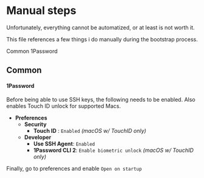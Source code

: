 # Manual steps

Unfortunately, everything cannot be automatized, or at least is not worth it.

This file references a few things i do manually during the bootstrap process.

<div id="toc">
  <a href="#common" class="lvl1">Common</a>
  <a href="#1password" class="lvl2">1Password</a>
</div>

<a name="common"></a>

## Common

<a name="1password"></a>

#### 1Password

Before being able to use SSH keys, the following needs to be enabled. Also enables Touch ID unlock for supported Macs.

- **Preferences**
  - **Security**
    - **Touch ID** : `Enabled` _(macOS w/ TouchID only)_
  - **Developer**
    - **Use SSH Agent**: `Enabled`
    - **1Password CLI 2**: `Enable biometric unlock` _(macOS w/ TouchID only)_

Finally, go to preferences and enable `Open on startup`

